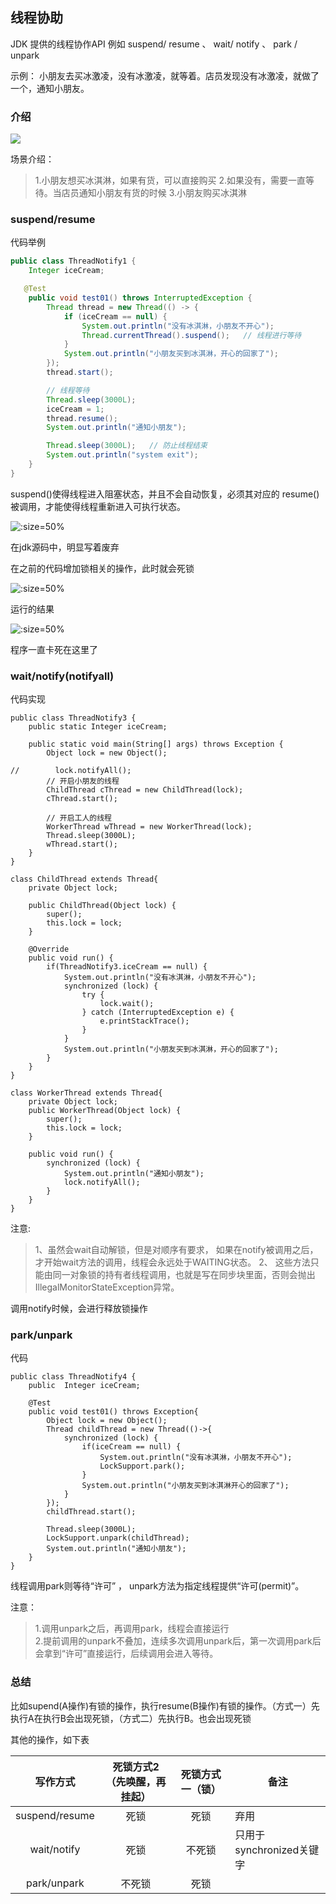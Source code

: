 ## 线程协助

JDK 提供的线程协作API 例如 suspend/ resume 、 wait/ notify 、 park / unpark 

示例： 小朋友去买冰激凌，没有冰激凌，就等着。店员发现没有冰激凌，就做了一个，通知小朋友。

### 介绍

![](large/e6c9d24ely1h1g7ws9p4bj20hh097mxp.jpg)

场景介绍：

> 1.小朋友想买冰淇淋，如果有货，可以直接购买
> 2.如果没有，需要一直等待。当店员通知小朋友有货的时候
> 3.小朋友购买冰淇淋

### suspend/resume

代码举例

```java
public class ThreadNotify1 {
    Integer iceCream;

   @Test
    public void test01() throws InterruptedException {
        Thread thread = new Thread(() -> {
            if (iceCream == null) {
                System.out.println("没有冰淇淋，小朋友不开心");
                Thread.currentThread().suspend();   // 线程进行等待
            }
            System.out.println("小朋友买到冰淇淋，开心的回家了");
        });
        thread.start();

        // 线程等待
        Thread.sleep(3000L);
        iceCream = 1;
        thread.resume();
        System.out.println("通知小朋友");

        Thread.sleep(3000L);   // 防止线程结束
        System.out.println("system exit");
    }
}

```

suspend()使得线程进入阻塞状态，并且不会自动恢复，必须其对应的 resume() 被调用，才能使得线程重新进入可执行状态。

![](large/e6c9d24ely1h1g875zentj20ts0ukdiz.jpg ':size=50%')

在jdk源码中，明显写着废弃

在之前的代码增加锁相关的操作，此时就会死锁

![](large/e6c9d24ely1h1g8c4oww9j21130u0wig.jpg ':size=50%')

运行的结果

![](large/e6c9d24ely1h1g8ducsv1j20zq08474s.jpg ':size=50%')

程序一直卡死在这里了

### wait/notify(notifyall)

代码实现

```
public class ThreadNotify3 {
    public static Integer iceCream;

    public static void main(String[] args) throws Exception {
        Object lock = new Object();

//        lock.notifyAll();
        // 开启小朋友的线程
        ChildThread cThread = new ChildThread(lock);
        cThread.start();

        // 开启工人的线程
        WorkerThread wThread = new WorkerThread(lock);
        Thread.sleep(3000L);
        wThread.start();
    }
}

class ChildThread extends Thread{
    private Object lock;

    public ChildThread(Object lock) {
        super();
        this.lock = lock;
    }

    @Override
    public void run() {
        if(ThreadNotify3.iceCream == null) {
            System.out.println("没有冰淇淋，小朋友不开心");
            synchronized (lock) {
                try {
                    lock.wait();
                } catch (InterruptedException e) {
                    e.printStackTrace();
                }
            }
            System.out.println("小朋友买到冰淇淋，开心的回家了");
        }
    }
}

class WorkerThread extends Thread{
    private Object lock;
    public WorkerThread(Object lock) {
        super();
        this.lock = lock;
    }

    public void run() {
        synchronized (lock) {
            System.out.println("通知小朋友");
            lock.notifyAll();
        }
    }
}

```
注意:
> 1、虽然会wait自动解锁，但是对顺序有要求， 如果在notify被调用之后，才开始wait方法的调用，线程会永远处于WAITING状态。
> 2、 这些方法只能由同一对象锁的持有者线程调用，也就是写在同步块里面，否则会抛出IllegalMonitorStateException异常。

调用notify时候，会进行释放锁操作

### park/unpark

代码

```
public class ThreadNotify4 {
    public  Integer iceCream;

    @Test
    public void test01() throws Exception{
        Object lock = new Object();
        Thread childThread = new Thread(()->{
            synchronized (lock) {
                if(iceCream == null) {
                    System.out.println("没有冰淇淋，小朋友不开心");
                    LockSupport.park();
                }
                System.out.println("小朋友买到冰淇淋开心的回家了");
            }
        });
        childThread.start();

        Thread.sleep(3000L);
        LockSupport.unpark(childThread);
        System.out.println("通知小朋友");
    }
}
```



线程调用park则等待“许可” ， unpark方法为指定线程提供“许可(permit)”。

注意：

> 1.调用unpark之后，再调用park，线程会直接运行<br/>
>  2.提前调用的unpark不叠加，连续多次调用unpark后，第一次调用park后会拿到“许可”直接运行，后续调用会进入等待。

### 总结

比如supend(A操作)有锁的操作，执行resume(B操作)有锁的操作。（方式一）先执行A在执行B会出现死锁，（方式二）先执行B。也会出现死锁

其他的操作，如下表

|      写作方式      | 死锁方式2（先唤醒，再挂起） | 死锁方式一（锁） | 备注                 |
| :------------: | :------------: | :------: | ------------------ |
| suspend/resume |       死锁       |    死锁    | 弃用                 |
|  wait/notify   |       死锁       |   不死锁    | 只用于synchronized关键字 |
|  park/unpark   |      不死锁       |    死锁    |                    |

